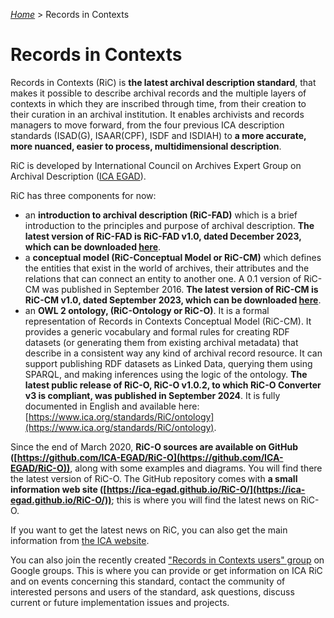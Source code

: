 [_Home_](index.md) > Records in Contexts


# Records in Contexts

Records in Contexts (RiC) is __the latest archival description standard__, that makes it possible to describe archival records and the multiple layers of contexts in which they are inscribed through time, from their creation to their curation in an archival institution. It enables archivists and records managers to move forward, from the four previous ICA description standards (ISAD(G), ISAAR(CPF), ISDF and ISDIAH) to __a more accurate, more nuanced, easier to process, multidimensional description__.

RiC is developed by International Council on Archives Expert Group on Archival Description ([ICA EGAD](https://www.ica.org/en/about-egad)).

RiC has three components for now:

- an __introduction to archival description (RiC-FAD)__ which is a brief introduction to the principles and purpose of archival description. __The latest version of RiC-FAD is RiC-FAD v1.0, dated December 2023, which can be downloaded [here](https://www.ica.org/app/uploads/2023/12/RiC-FAD-1.0.pdf)__.
- a __conceptual model (RiC-Conceptual Model or RiC-CM)__ which defines the entities that exist in the world of archives, their attributes and the relations that can connect an entity to another one. A 0.1 version of RiC-CM was published in September 2016. __The latest version of RiC-CM is RiC-CM v1.0, dated September 2023, which can be downloaded [here](https://www.ica.org/app/uploads/2024/01/ric-cm-1.0_0.pdf)__.
- an __OWL 2 ontology, (RiC-Ontology or RiC-O)__. It is a formal representation of Records in Contexts Conceptual Model (RiC-CM). It provides a generic vocabulary and formal rules for creating RDF datasets (or generating them from existing archival metadata) that describe in a consistent way any kind of archival record resource. It can support publishing RDF datasets as Linked Data, querying them using SPARQL, and making inferences using the logic of the ontology. __The latest public release of RiC-O, RiC-O v1.0.2, to which RiC-O Converter v3 is compliant, was published in September 2024__. It is fully documented in English and available here: [https://www.ica.org/standards/RiC/ontology](https://www.ica.org/standards/RiC/ontology).

Since the end of March 2020, __RiC-O sources are available on GitHub ([https://github.com/ICA-EGAD/RiC-O](https://github.com/ICA-EGAD/RiC-O))__, along with some examples and diagrams. You will find there the latest version of RiC-O. The GitHub repository comes with __a small information web site ([https://ica-egad.github.io/RiC-O/](https://ica-egad.github.io/RiC-O/))__; this is where you will find the latest news on RiC-O.

If you want to get the latest news on RiC, you can also get the main information from [the ICA website](https://www.ica.org/en).

You can also join the recently created ["Records in Contexts users" group](https://groups.google.com/g/Records_in_Contexts_users) on Google groups. This is where you can provide or get information on ICA RiC and on events concerning this standard, contact the community of interested persons and users of the standard, ask questions, discuss current or future implementation issues and projects.


